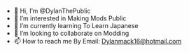 - 👋 Hi, I’m @DylanThePublic
- 👀 I’m interested in Making Mods Public
- 🌱 I’m currently learning To Learn Japanese
- 💞️ I’m looking to collaborate on Modding 
- 📫 How to reach me By Email: Dylanmack16@hotmail.com

<!---
DylanThePublic/DylanThePublic is a ✨ special ✨ repository because its `README.md` (this file) appears on your GitHub profile.
You can click the Preview link to take a look at your changes.
--->
